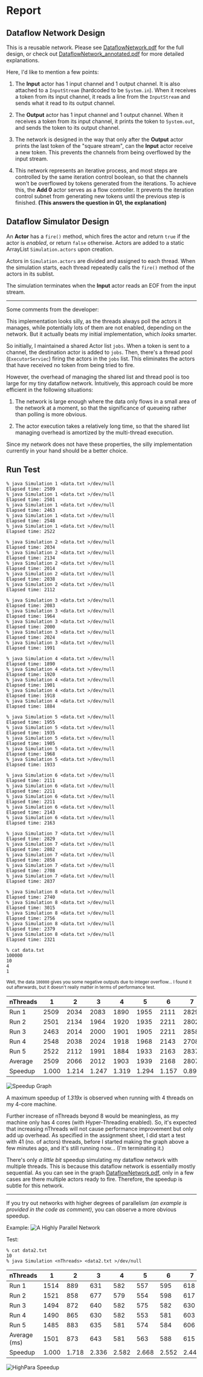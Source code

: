 # Report
## Dataflow Network Design
This is a reusable network. Please see [DataflowNetwork.pdf](DataflowNetwork.pdf) 
for the full design, or check out [DataflowNetwork_annotated.pdf](DataflowNetwork_annotated.pdf) 
for more detailed explanations.

Here, I'd like to mention a few points:
1. The __Input__ actor has 1 input channel and 1 output channel. 
   It is also attached to a `InputStream` (hardcoded to be `System.in`).
   When it receives a token from its input channel, it reads a line from 
   the `InputStream` and sends what it read to its output channel.
   
1. The __Output__ actor has 1 input channel and 1 output channel. 
   When it receives a token from its input channel, it prints the token to `System.out`,
   and sends the token to its output channel.
   
1. The network is designed in the way that only after the __Output__ actor prints the
   last token of the "square stream", can the __Input__ actor receive a new token.
   This prevents the channels from being overflowed by the input stream.
   
1. This network represents an iterative process, and most steps are controlled by 
   the same iteration control boolean, so that the channels won't be overflowed by 
   tokens generated from the iterations. To achieve this, the __Add 0__ actor serves 
   as a flow controller. It prevents the iteration control subnet from generating new 
   tokens until the previous step is finished. __(This answers the question in Q1, the explanation)__
   

## Dataflow Simulator Design
An __Actor__ has a `fire()` method, which fires the actor and return `true` if the actor is 
_enabled_, or return `false` otherwise. Actors are added to a static ArrayList 
`Simulation.actors` upon creation.

Actors in `Simulation.actors` are divided and assigned to each thread. When the simulation 
starts, each thread repeatedly calls the `fire()` method of the actors in its sublist.

The simulation terminates when the __Input__ actor reads an EOF from the input stream.

---
Some comments from the developer:

This implementation looks silly, as the threads always poll the actors it manages, while potentially 
lots of them are not enabled, depending on the network. But it actually beats my initial implementation, 
which _looks_ smarter.

So initially, I maintained a shared Actor list `jobs`. When a token is sent to a channel, the 
destination actor is added to `jobs`. Then, there's a thread pool (`ExecutorServiec`) firing the actors 
in the `jobs` list. This eliminates the actors that have received no token from being tried to fire.

However, the overhead of managing the shared list and thread pool is too large for my tiny dataflow 
network. Intuitively, this approach could be more efficient in the following situations:
1. The network is large enough where the data only flows in a small area of the network at a moment, so that the 
   significance of queueing rather than polling is more obvious.
   
1. The actor execution takes a relatively long time, so that the shared list managing overhead is 
   amortized by the multi-thread execution.
   
Since my network does not have these properties, the silly implementation currently in your hand should 
be a better choice.
## Run Test
```
% java Simulation 1 <data.txt >/dev/null
Elapsed time: 2509
% java Simulation 1 <data.txt >/dev/null
Elapsed time: 2501
% java Simulation 1 <data.txt >/dev/null
Elapsed time: 2463
% java Simulation 1 <data.txt >/dev/null
Elapsed time: 2548
% java Simulation 1 <data.txt >/dev/null
Elapsed time: 2522

% java Simulation 2 <data.txt >/dev/null
Elapsed time: 2034
% java Simulation 2 <data.txt >/dev/null
Elapsed time: 2134
% java Simulation 2 <data.txt >/dev/null
Elapsed time: 2014
% java Simulation 2 <data.txt >/dev/null
Elapsed time: 2038
% java Simulation 2 <data.txt >/dev/null
Elapsed time: 2112

% java Simulation 3 <data.txt >/dev/null
Elapsed time: 2083
% java Simulation 3 <data.txt >/dev/null
Elapsed time: 1964
% java Simulation 3 <data.txt >/dev/null
Elapsed time: 2000
% java Simulation 3 <data.txt >/dev/null
Elapsed time: 2024
% java Simulation 3 <data.txt >/dev/null
Elapsed time: 1991

% java Simulation 4 <data.txt >/dev/null
Elapsed time: 1890
% java Simulation 4 <data.txt >/dev/null
Elapsed time: 1920
% java Simulation 4 <data.txt >/dev/null
Elapsed time: 1901
% java Simulation 4 <data.txt >/dev/null
Elapsed time: 1918
% java Simulation 4 <data.txt >/dev/null
Elapsed time: 1884

% java Simulation 5 <data.txt >/dev/null
Elapsed time: 1955
% java Simulation 5 <data.txt >/dev/null
Elapsed time: 1935
% java Simulation 5 <data.txt >/dev/null
Elapsed time: 1905
% java Simulation 5 <data.txt >/dev/null
Elapsed time: 1968
% java Simulation 5 <data.txt >/dev/null
Elapsed time: 1933

% java Simulation 6 <data.txt >/dev/null
Elapsed time: 2111
% java Simulation 6 <data.txt >/dev/null
Elapsed time: 2211
% java Simulation 6 <data.txt >/dev/null
Elapsed time: 2211
% java Simulation 6 <data.txt >/dev/null
Elapsed time: 2143
% java Simulation 6 <data.txt >/dev/null
Elapsed time: 2163

% java Simulation 7 <data.txt >/dev/null
Elapsed time: 2829
% java Simulation 7 <data.txt >/dev/null
Elapsed time: 2802
% java Simulation 7 <data.txt >/dev/null
Elapsed time: 2858
% java Simulation 7 <data.txt >/dev/null
Elapsed time: 2708
% java Simulation 7 <data.txt >/dev/null
Elapsed time: 2837

% java Simulation 8 <data.txt >/dev/null
Elapsed time: 2740
% java Simulation 8 <data.txt >/dev/null
Elapsed time: 3015
% java Simulation 8 <data.txt >/dev/null
Elapsed time: 2756
% java Simulation 8 <data.txt >/dev/null
Elapsed time: 2379
% java Simulation 8 <data.txt >/dev/null
Elapsed time: 2321

% cat data.txt
100000
10
4
1
```
<sup>Well, the data `100000` gives you some negative outputs due to 
integer overflow... I found it out afterwards, but it doesn't really 
matter in terms of performance test.</sup>

<table>
<thead>
  <tr>
    <th>nThreads</th>
    <th>1</th>
    <th>2</th>
    <th>3</th>
    <th>4</th>
    <th>5</th>
    <th>6</th>
    <th>7</th>
    <th>8</th>
  </tr>
</thead>
<tbody>
  <tr>
    <td>Run 1</td>
    <td>2509</td>
    <td>2034</td>
    <td>2083</td>
    <td>1890</td>
    <td>1955</td>
    <td>2111</td>
    <td>2829</td>
    <td>2740</td>
  </tr>
  <tr>
    <td>Run 2</td>
    <td>2501</td>
    <td>2134</td>
    <td>1964</td>
    <td>1920</td>
    <td>1935</td>
    <td>2211</td>
    <td>2802</td>
    <td>3015</td>
  </tr>
  <tr>
    <td>Run 3</td>
    <td>2463</td>
    <td>2014</td>
    <td>2000</td>
    <td>1901</td>
    <td>1905</td>
    <td>2211</td>
    <td>2858</td>
    <td>2756</td>
  </tr>
  <tr>
    <td>Run 4</td>
    <td>2548</td>
    <td>2038</td>
    <td>2024</td>
    <td>1918</td>
    <td>1968</td>
    <td>2143</td>
    <td>2708</td>
    <td>2379</td>
  </tr>
  <tr>
    <td>Run 5</td>
    <td>2522</td>
    <td>2112</td>
    <td>1991</td>
    <td>1884</td>
    <td>1933</td>
    <td>2163</td>
    <td>2837</td>
    <td>2321</td>
  </tr>
  <tr>
    <td>Average</td>
    <td>2509</td>
    <td>2066</td>
    <td>2012</td>
    <td>1903</td>
    <td>1939</td>
    <td>2168</td>
    <td>2807</td>
    <td>2642</td>
  </tr>
  <tr>
    <td>Speedup</td>
    <td>1.000</td>
    <td>1.214</td>
    <td>1.247</td>
    <td>1.319</td>
    <td>1.294</td>
    <td>1.157</td>
    <td>0.894</td>
    <td>0.949</td>
  </tr>
</tbody>
</table>

![Speedup Graph](Speedup.svg)

A maximum speedup of _1.319x_ is observed when running with 4 threads on my 4-core machine.

Further increase of nThreads beyond 8 would be meaningless, as my machine only has 4 cores 
(with Hyper-Threading enabled). So, it's expected that increasing nThreads will not cause performance 
improvement but only add up overhead. As specified in the assignment sheet, I did start 
a test with 41 (no. of actors) threads, before I started making the graph above a few minutes ago, 
and it's still running now... (I'm terminating it.)

There's only _a little bit_ speedup simulating my dataflow network with multiple threads. This is 
because this dataflow network is essentially mostly sequential. As you can see in the graph
[DataflowNetwork.pdf](DataflowNetwork.pdf), only in a few cases are there multiple actors ready to fire.
Therefore, the speedup is subtle for this network.

---
If you try out networks with higher degrees of parallelism _(an example is provided in the code as comment)_, you can 
observe a more obvious speedup.

Example:
![A Highly Parallel Network](HighParaNet.svg)

Test:
```
% cat data2.txt
10
% java Simulation <nThreads> <data2.txt >/dev/null
```
<table>
<thead>
  <tr>
    <th>nThreads</th>
    <th>1</th>
    <th>2</th>
    <th>3</th>
    <th>4</th>
    <th>5</th>
    <th>6</th>
    <th>7</th>
    <th>8</th>
  </tr>
</thead>
<tbody>
  <tr>
    <td>Run 1</td>
    <td>1514</td>
    <td>889</td>
    <td>631</td>
    <td>582</td>
    <td>557</td>
    <td>595</td>
    <td>618</td>
    <td>645</td>
  </tr>
  <tr>
    <td>Run 2</td>
    <td>1521</td>
    <td>858</td>
    <td>677</td>
    <td>579</td>
    <td>554</td>
    <td>598</td>
    <td>617</td>
    <td>612</td>
  </tr>
  <tr>
    <td>Run 3</td>
    <td>1494</td>
    <td>872</td>
    <td>640</td>
    <td>582</td>
    <td>575</td>
    <td>582</td>
    <td>630</td>
    <td>634</td>
  </tr>
  <tr>
    <td>Run 4</td>
    <td>1490</td>
    <td>865</td>
    <td>630</td>
    <td>582</td>
    <td>553</td>
    <td>581</td>
    <td>603</td>
    <td>626</td>
  </tr>
  <tr>
    <td>Run 5</td>
    <td>1485</td>
    <td>883</td>
    <td>635</td>
    <td>581</td>
    <td>574</td>
    <td>584</td>
    <td>606</td>
    <td>623</td>
  </tr>
  <tr>
    <td>Average (ms)</td>
    <td>1501</td>
    <td>873</td>
    <td>643</td>
    <td>581</td>
    <td>563</td>
    <td>588</td>
    <td>615</td>
    <td>628</td>
  </tr>
  <tr>
    <td>Speedup</td>
    <td>1.000</td>
    <td>1.718</td>
    <td>2.336</td>
    <td>2.582</td>
    <td>2.668</td>
    <td>2.552</td>
    <td>2.441</td>
    <td>2.390</td>
  </tr>
</tbody>
</table>

![HighPara Speedup](HighParaNetSpeedup.svg)
